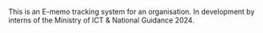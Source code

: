This is an E-memo tracking system for an organisation. In development by interns of the Ministry of ICT & National Guidance 2024.
